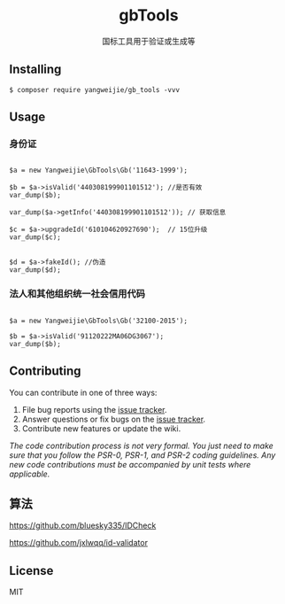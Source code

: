 <h1 align="center"> gbTools </h1>

<p align="center"> 国标工具用于验证或生成等</p>


## Installing

```shell
$ composer require yangweijie/gb_tools -vvv
```

## Usage

### 身份证

~~~

$a = new Yangweijie\GbTools\Gb('11643-1999');

$b = $a->isValid('440308199901101512'); //是否有效
var_dump($b);

var_dump($a->getInfo('440308199901101512')); // 获取信息

$c = $a->upgradeId('610104620927690');  // 15位升级
var_dump($c);


$d = $a->fakeId(); //伪造
var_dump($d);
~~~


### 法人和其他组织统一社会信用代码

~~~

$a = new Yangweijie\GbTools\Gb('32100-2015');

$b = $a->isValid('91120222MA06DG3067');
var_dump($b);
~~~

## Contributing

You can contribute in one of three ways:

1. File bug reports using the [issue tracker](https://github.com/yangweijie/gbTools/issues).
2. Answer questions or fix bugs on the [issue tracker](https://github.com/yangweijie/gbTools/issues).
3. Contribute new features or update the wiki.

_The code contribution process is not very formal. You just need to make sure that you follow the PSR-0, PSR-1, and PSR-2 coding guidelines. Any new code contributions must be accompanied by unit tests where applicable._


## 算法

https://github.com/bluesky335/IDCheck

https://github.com/jxlwqq/id-validator

## License

MIT